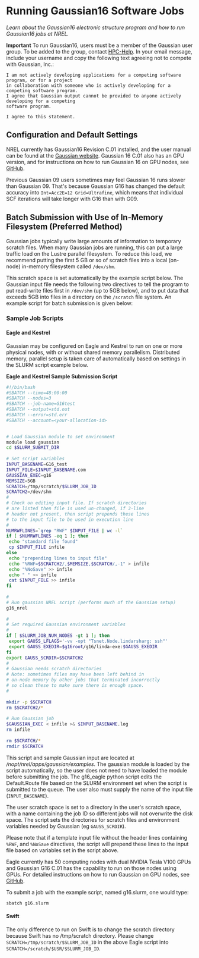 # Running Gaussian16 Software Jobs

*Learn about the Gaussian16 electronic structure program and how to run Gaussian16 jobs at NREL.*

**Important**
To run Gaussian16, users must be a member of the Gaussian user group. To be added to the group, contact [HPC-Help](mailto:hpc-help@nrel.gov). In your email message, include your username and copy the following text agreeing not to compete with Gaussian, Inc.:
```
I am not actively developing applications for a competing software program, or for a project
in collaboration with someone who is actively developing for a competing software program.
I agree that Gaussian output cannot be provided to anyone actively developing for a competing
software program.

I agree to this statement.

```

## Configuration and Default Settings

NREL currently has Gaussian16 Revision C.01 installed, and the user manual can be found at the [Gaussian website](https://gaussian.com/man).  Gaussian 16 C.01 also has an GPU version, and for instructions on how to run Gaussian 16 on GPU nodes, see [GitHub](https://github.nrel.gov/hlong/Gaussian_GPU).

Previous Gaussian 09 users sometimes may feel Gaussian 16 runs slower than Gaussian 09. That's because Gaussian G16 has changed the default accuracy into `Int=Acc2E=12 Grid=Ultrafine`, which means that individual SCF iterations will take longer with G16 than with G09. 

## Batch Submission with Use of In-Memory Filesystem (Preferred Method)

Gaussian jobs typically write large amounts of information to temporary scratch files. When many Gaussian jobs are running, this can put a large traffic load on the Lustre parallel filesystem. To reduce this load, we recommend putting the first 5 GB or so of scratch files into a local (on-node) in-memory filesystem called `/dev/shm`.

This scratch space is set automatically by the example script below. The Gaussian input file needs the following two directives to tell the program to put read-write files first in `/dev/shm` (up to 5GB below), and to put data that exceeds 5GB into files in a directory on the `/scratch` file system. An example script for batch submission is given below: 

### Sample Job Scripts

#### Eagle and Kestrel

Gaussian may be configured on Eagle and Kestrel to run on one or more physical nodes, with or without shared memory parallelism. Distributed memory, parallel setup is taken care of automatically based on settings in the SLURM script example below.

**Eagle and Kestrel Sample Submission Script**

```bash
#!/bin/bash
#SBATCH --time=48:00:00 
#SBATCH --nodes=3
#SBATCH --job-name=G16test
#SBATCH --output=std.out
#SBATCH --error=std.err
#SBATCH --account=<your-allocation-id>

	
# Load Gaussian module to set environment
module load gaussian
cd $SLURM_SUBMIT_DIR
	
# Set script variables
INPUT_BASENAME=G16_test
INPUT_FILE=$INPUT_BASENAME.com
GAUSSIAN_EXEC=g16
MEMSIZE=5GB 
SCRATCH=/tmp/scratch/$SLURM_JOB_ID
SCRATCH2=/dev/shm 
# 
# Check on editing input file. If scratch directories 
# are listed then file is used un-changed, if 3-line 
# header not present, then script prepends these lines 
# to the input file to be used in execution line 
# 
NUMRWFLINES=`grep "RWF" $INPUT_FILE | wc -l` 
if [ $NUMRWFLINES -eq 1 ]; then 
 echo "standard file found" 
 cp $INPUT_FILE infile 
else 
 echo "prepending lines to input file" 
 echo "%RWF=$SCRATCH2/,$MEMSIZE,$SCRATCH/,-1" > infile 
 echo "%NoSave" >> infile 
 echo " " >> infile 
 cat $INPUT_FILE >> infile 
fi 
	
# 
# Run gaussian NREL script (performs much of the Gaussian setup) 
g16_nrel 
	
# 
# Set required Gaussian environment variables 
# 
if [ $SLURM_JOB_NUM_NODES -gt 1 ]; then 
 export GAUSS_LFLAGS='-vv -opt "Tsnet.Node.lindarsharg: ssh"' 
 export GAUSS_EXEDIR=$g16root/g16/linda-exe:$GAUSS_EXEDIR 
fi 
export GAUSS_SCRDIR=$SCRATCH2 
# 
# Gaussian needs scratch directories 
# Note: sometimes files may have been left behind in 
# on-node memory by other jobs that terminated incorrectly 
# so clean these to make sure there is enough space. 
# 
	 
mkdir -p $SCRATCH 
rm $SCRATCH2/* 
	
# Run Gaussian job 
$GAUSSIAN_EXEC < infile >& $INPUT_BASENAME.log 
rm infile
	
rm $SCRATCH/*
rmdir $SCRATCH

```	

This script and sample Gaussian input are located at */nopt/nrel/apps/gaussian/examples*. The gaussian module is loaded by the script automatically, so the user does not need to have loaded the module before submitting the job. The g16_eagle python script edits the Default.Route file based on the SLURM environment set when the script is submitted to the queue. The user also must supply the name of the input file (`INPUT_BASENAME`). 

The user scratch space is set to a directory in the user's scratch space, with a name containing the job ID so different jobs will not overwrite the disk space. The script sets the directories for scratch files and environment variables needed by Gaussian (eg `GAUSS_SCRDIR`).

Please note that if a template input file without the header lines containing `%RWF`, and  `%NoSave` directives, the script will prepend these lines to the input file based on variables set in the script above. 

Eagle currently has 50 computing nodes with dual NVIDIA Tesla V100 GPUs and Gaussian G16 C.01 has the capability to run on those nodes using GPUs. For detailed instructions on how to run Gaussian on GPU nodes, see [GitHub](https://github.nrel.gov/hlong/Gaussian_GPU). 

To submit a job with the example script, named g16.slurm, one would type:

`sbatch g16.slurm`

#### Swift
The only difference to run on Swift is to change the scratch directory because Swift has no /tmp/scratch directory. Please change `SCRATCH=/tmp/scratch/$SLURM_JOB_ID` in the above Eagle script into `SCRATCH=/scratch/$USR/$SLURM_JOB_ID`.
